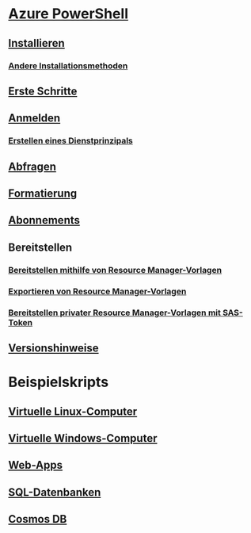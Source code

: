 # [Azure PowerShell](../overview.md)
## [Installieren](../install-azurerm-ps.md)
### [Andere Installationsmethoden](../other-install.md)
## [Erste Schritte](../get-started-azureps.md)
## [Anmelden](../authenticate-azureps.md)
### [Erstellen eines Dienstprinzipals](../create-azure-service-principal-azureps.md)
## [Abfragen](../queries-azureps.md)
## [Formatierung](../formatting-output.md)
## [Abonnements](../manage-subscriptions-azureps.md)

## Bereitstellen
### [Bereitstellen mithilfe von Resource Manager-Vorlagen](/azure/azure-resource-manager/resource-group-template-deploy)
### [Exportieren von Resource Manager-Vorlagen](/azure/azure-resource-manager/resource-manager-export-template-powershell)
### [Bereitstellen privater Resource Manager-Vorlagen mit SAS-Token](/azure/azure-resource-manager/resource-manager-powershell-sas-token)

## [Versionshinweise](release-notes-azureps.md)

# Beispielskripts
## [Virtuelle Linux-Computer](/azure/virtual-machines/linux/powershell-samples?toc=%2fpowershell%2fmodule%2ftoc.json)
## [Virtuelle Windows-Computer](/azure/virtual-machines/windows/powershell-samples?toc=%2fpowershell%2fmodule%2ftoc.json)
## [Web-Apps](/azure/app-service-web/app-service-powershell-samples?toc=%2fpowershell%2fmodule%2ftoc.json)
## [SQL-Datenbanken](/azure/sql-database/sql-database-powershell-samples?toc=%2fpowershell%2fmodule%2ftoc.json)
## [Cosmos DB](/azure/cosmos-db/powershell-samples?toc=%2fpowershell%2fmodules%2ftoc.json)
